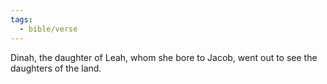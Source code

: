 ```yaml
---
tags:
  - bible/verse
---
```

Dinah, the daughter of Leah, whom she bore to Jacob, went out to see the daughters of the land.